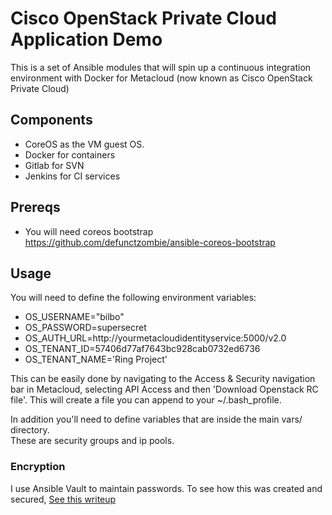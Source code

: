 # Cisco OpenStack Private Cloud Application Demo

This is a set of Ansible modules that will spin up a continuous
integration environment with Docker for Metacloud (now known as
Cisco OpenStack Private Cloud)

## Components

* CoreOS as the VM guest OS. 
* Docker for containers 
* Gitlab for SVN
* Jenkins for CI services

## Prereqs

* You will need coreos bootstrap https://github.com/defunctzombie/ansible-coreos-bootstrap 

## Usage

You will need to define the following environment variables:

* OS_USERNAME="bilbo"
* OS_PASSWORD=supersecret
* OS_AUTH_URL=http://yourmetacloudidentityservice:5000/v2.0
* OS_TENANT_ID=57406d77af7643bc928cab0732ed6736
* OS_TENANT_NAME='Ring Project'

This can be easily done by navigating to the Access & Security navigation bar in Metacloud, selecting API Access and then 'Download Openstack RC file'.  This will create a file you can append to your ~/.bash_profile.


In addition you'll need to define variables that are inside the main vars/ directory.  
These are security groups and ip pools. 

### Encryption

I use Ansible Vault to maintain passwords.  To see how this was created and secured, [See this writeup](http://benincosa.com/?p=3235)
